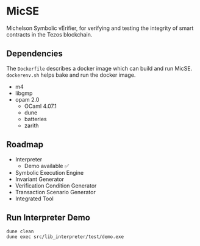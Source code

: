 # MicSE
Michelson Symbolic vErifier, for verifying and testing the integrity of smart contracts in the Tezos blockchain.


## Dependencies
The `Dockerfile` describes a docker image which can build and run MicSE. `dockerenv.sh` helps bake and run the docker image.
* m4
* libgmp
* opam 2.0
  * OCaml 4.07.1
  * dune
  * batteries
  * zarith



## Roadmap
* Interpreter
  * Demo available :white_check_mark:
* Symbolic Execution Engine
* Invariant Generator
* Verification Condition Generator
* Transaction Scenario Generator
* Integrated Tool


## Run Interpreter Demo
```
dune clean
dune exec src/lib_interpreter/test/demo.exe
```
